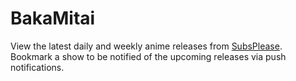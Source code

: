 # BakaMitai

View the latest daily and weekly anime releases from [SubsPlease](https://subsplease.org/). Bookmark a show to be notified of the upcoming releases via push notifications.
